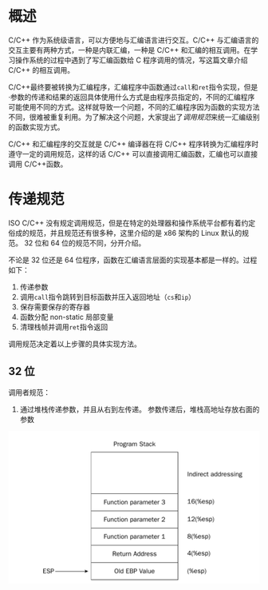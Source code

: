# 概述

C/C++ 作为系统级语言，可以方便地与汇编语言进行交互。C/C++ 与汇编语言的交互主要有两种方式，一种是内联汇编，一种是 C/C++ 和汇编的相互调用。在学习操作系统的过程中遇到了写汇编函数给 C 程序调用的情况，写这篇文章介绍 C/C++ 的相互调用。

C/C++最终要被转换为汇编程序，汇编程序中函数通过`call`和`ret`指令实现，但是·参数的传递和结果的返回具体使用什么方式是由程序员指定的，不同的汇编程序可能使用不同的方式。这样就导致一个问题，不同的汇编程序因为函数的实现方法不同，很难被重复利用。为了解决这个问题，大家提出了*调用规范*来统一汇编级别的函数实现方式。

C/C++ 和汇编程序的交互就是 C/C++ 编译器在将 C/C++ 程序转换为汇编程序时遵守一定的调用规范，这样的话 C/C++ 可以直接调用汇编函数，汇编也可以直接调用 C/C++函数。


# 传递规范

ISO C/C++ 没有规定调用规范，但是在特定的处理器和操作系统平台都有着约定俗成的规范，并且规范还有很多种，这里介绍的是 x86 架构的 Linux 默认的规范。 32 位和 64 位的规范不同，分开介绍。

不论是 32 位还是 64 位程序，函数在汇编语言层面的实现基本都是一样的。过程如下：
1. 传递参数
2. 调用`call`指令跳转到目标函数并压入返回地址（`cs`和`ip`）
3. 保存需要保存的寄存器
4. 函数分配 non-static 局部变量
5. 清理栈帧并调用`ret`指令返回

调用规范决定着以上步骤的具体实现方法。
## 32 位

调用者规范：
1. 通过堆栈传递参数，并且从右到左传递。
  参数传递后，堆栈高地址存放右面的参数

  ![Screenshot_20200910_181019](images/Screenshot_20200910_181019.png)

